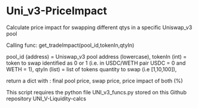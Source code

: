 # Uni_v3-PriceImpact
Calculate price impact for swapping different qtys in a specific Uniswap_v3 pool

Calling func:
  get_tradeImpact(pool_id,tokenIn,qtyIn)
  
  pool_id (address) = Uniswap_v3 pool address (lowercase), 
  tokenIn (int) = token to swap identified as 0 or 1 (i.e. in USDC/WETH pair USDC = 0 and WETH = 1), 
  qtyIn (list) = list of tokens quantity to swap (i.e [1,10,100]), 
  
return a dict with :
  final pool price, 
  swap price, 
  price impact of both (%)

This script requires the python file UNI_v3_funcs.py stored on this Github repository UNI_V-Liquidity-calcs
